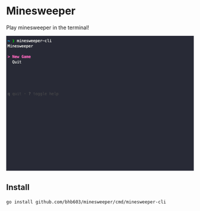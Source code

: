 # Minesweeper

Play minesweeper in the terminal!

![demo](./docs/demo.gif)


## Install

```
go install github.com/bhb603/minesweeper/cmd/minesweeper-cli
```
